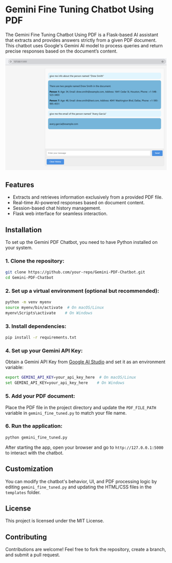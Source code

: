 # **Gemini Fine Tuning Chatbot Using PDF**

The Gemini Fine Tuning Chatbot Using PDF is a Flask-based AI assistant that extracts and provides answers strictly from a given PDF document. This chatbot uses Google's Gemini AI model to process queries and return precise responses based on the document’s content.

![Demo Screenshot](https://github.com/Eya-Laouini/Gemini-Fine-Tuning/blob/main/gemini-chatbot-demo.png)

## Features

- Extracts and retrieves information exclusively from a provided PDF file.
- Real-time AI-powered responses based on document content.
- Session-based chat history management.
- Flask web interface for seamless interaction.

## Installation

To set up the Gemini PDF Chatbot, you need to have Python installed on your system.

### **1. Clone the repository:**
```bash
git clone https://github.com/your-repo/Gemini-PDF-Chatbot.git
cd Gemini-PDF-Chatbot
```

### **2. Set up a virtual environment (optional but recommended):**
```bash
python -m venv myenv
source myenv/bin/activate  # On macOS/Linux
myenv\Scripts\activate    # On Windows
```

### **3. Install dependencies:**
```bash
pip install -r requirements.txt
```

### **4. Set up your Gemini API Key:**
Obtain a Gemini API Key from [Google AI Studio](https://aistudio.google.com/app/apikey) and set it as an environment variable:
```bash
export GEMINI_API_KEY=your_api_key_here  # On macOS/Linux
set GEMINI_API_KEY=your_api_key_here    # On Windows
```

### **5. Add your PDF document:**
Place the PDF file in the project directory and update the `PDF_FILE_PATH` variable in `gemini_fine_tuned.py` to match your file name.

### **6. Run the application:**
```bash
python gemini_fine_tuned.py
```
After starting the app, open your browser and go to `http://127.0.0.1:5000` to interact with the chatbot.

## Customization
You can modify the chatbot's behavior, UI, and PDF processing logic by editing `gemini_fine_tuned.py` and updating the HTML/CSS files in the `templates` folder.

## License
This project is licensed under the MIT License.

## Contributing
Contributions are welcome! Feel free to fork the repository, create a branch, and submit a pull request.

